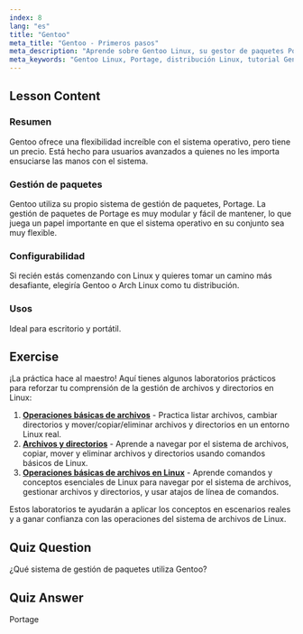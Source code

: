 ```yaml
---
index: 8
lang: "es"
title: "Gentoo"
meta_title: "Gentoo - Primeros pasos"
meta_description: "Aprende sobre Gentoo Linux, su gestor de paquetes Portage y su alta configurabilidad. Descubre si esta distribución flexible es adecuada para tu viaje avanzado en Linux."
meta_keywords: "Gentoo Linux, Portage, distribución Linux, tutorial Gentoo, Linux para principiantes, guía Linux, configurabilidad Gentoo"
---
```


## Lesson Content

### Resumen

Gentoo ofrece una flexibilidad increíble con el sistema operativo, pero tiene un precio. Está hecho para usuarios avanzados a quienes no les importa ensuciarse las manos con el sistema.

### Gestión de paquetes

Gentoo utiliza su propio sistema de gestión de paquetes, Portage. La gestión de paquetes de Portage es muy modular y fácil de mantener, lo que juega un papel importante en que el sistema operativo en su conjunto sea muy flexible.

### Configurabilidad

Si recién estás comenzando con Linux y quieres tomar un camino más desafiante, elegiría Gentoo o Arch Linux como tu distribución.

### Usos

Ideal para escritorio y portátil.

## Exercise

¡La práctica hace al maestro! Aquí tienes algunos laboratorios prácticos para reforzar tu comprensión de la gestión de archivos y directorios en Linux:

1.  **[Operaciones básicas de archivos](https://labex.io/es/labs/linux-basic-files-operations-270248)** - Practica listar archivos, cambiar directorios y mover/copiar/eliminar archivos y directorios en un entorno Linux real.
2.  **[Archivos y directorios](https://labex.io/es/labs/linux-files-and-directories-270246)** - Aprende a navegar por el sistema de archivos, copiar, mover y eliminar archivos y directorios usando comandos básicos de Linux.
3.  **[Operaciones básicas de archivos en Linux](https://labex.io/es/labs/linux-basic-file-operations-in-linux-18001)** - Aprende comandos y conceptos esenciales de Linux para navegar por el sistema de archivos, gestionar archivos y directorios, y usar atajos de línea de comandos.

Estos laboratorios te ayudarán a aplicar los conceptos en escenarios reales y a ganar confianza con las operaciones del sistema de archivos de Linux.

## Quiz Question

¿Qué sistema de gestión de paquetes utiliza Gentoo?

## Quiz Answer

Portage